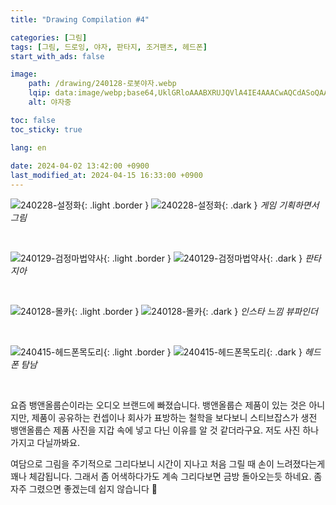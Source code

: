 ```yaml
---
title: "Drawing Compilation #4"

categories: [그림]
tags: [그림, 드로잉, 야자, 판타지, 조거팬츠, 헤드폰]
start_with_ads: false

image:
    path: /drawing/240128-로봇야자.webp
    lqip: data:image/webp;base64,UklGRloAAABXRUJQVlA4IE4AAACwAQCdASoQAAgAAgA0JQBOgB36ciQAAP73Zxg8nMfva2Os143DTtvMAxoT1TRUfxmUiXdGG2V8tdhdRzeD1G4Kyg7P6bSZH60qEDAgAAA=
    alt: 야자중

toc: false
toc_sticky: true

lang: en
 
date: 2024-04-02 13:42:00 +0900
last_modified_at: 2024-04-15 16:33:00 +0900
---
```


![240228-설정화](/drawing/240228-설정화.webp){: .light .border }
![240228-설정화](/drawing/240228-설정화.webp){: .dark }
_게임 기획하면서 그림_

<br>

![240129-검정마법약사](/drawing/240129-검정마법약사.webp){: .light .border }
![240129-검정마법약사](/drawing/240129-검정마법약사.webp){: .dark }
_판타지아_

<br>

![240128-몰카](/drawing/240128-카메라.webp){: .light .border }
![240128-몰카](/drawing/240128-카메라.webp){: .dark }
_인스타 느낌 뷰파인더_

<br>

![240415-헤드폰목도리](/drawing/240415-헤드폰목도리.webp){: .light .border }
![240415-헤드폰목도리](/drawing/240415-헤드폰목도리.webp){: .dark }
_헤드폰 탐남_

<br>

요즘 뱅앤올룹슨이라는 오디오 브랜드에 빠졌습니다. 뱅앤올룹슨 제품이 있는 것은 아니지만, 제품이 공유하는 컨셉이나 회사가 표방하는 철학을 보다보니 스티브잡스가 생전 뱅앤올룹슨 제품 사진을 지갑 속에 넣고 다닌 이유를 알 것 같더라구요. 저도 사진 하나 가지고 다닐까봐요.

여담으로 그림을 주기적으로 그리다보니 시간이 지나고 처음 그릴 때 손이 느려졌다는게 꽤나 체감됩니다. 그래서 좀 어색하다가도 계속 그리다보면 금방 돌아오는듯 하네요. 좀 자주 그렸으면 좋겠는데 쉽지 않습니다 🥲